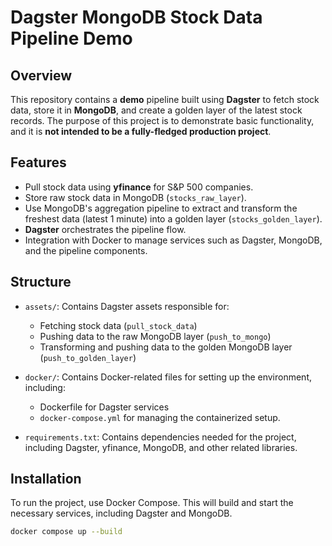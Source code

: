 # Dagster MongoDB Stock Data Pipeline Demo

## Overview

This repository contains a **demo** pipeline built using **Dagster** to fetch stock data, store it in **MongoDB**, and create a golden layer of the latest stock records. The purpose of this project is to demonstrate basic functionality, and it is **not intended to be a fully-fledged production project**.

## Features

- Pull stock data using **yfinance** for S&P 500 companies.
- Store raw stock data in MongoDB (`stocks_raw_layer`).
- Use MongoDB's aggregation pipeline to extract and transform the freshest data (latest 1 minute) into a golden layer (`stocks_golden_layer`).
- **Dagster** orchestrates the pipeline flow.
- Integration with Docker to manage services such as Dagster, MongoDB, and the pipeline components.

## Structure

- `assets/`: Contains Dagster assets responsible for:
  - Fetching stock data (`pull_stock_data`)
  - Pushing data to the raw MongoDB layer (`push_to_mongo`)
  - Transforming and pushing data to the golden MongoDB layer (`push_to_golden_layer`)

- `docker/`: Contains Docker-related files for setting up the environment, including:
  - Dockerfile for Dagster services
  - `docker-compose.yml` for managing the containerized setup.

- `requirements.txt`: Contains dependencies needed for the project, including Dagster, yfinance, MongoDB, and other related libraries.

## Installation

To run the project, use Docker Compose. This will build and start the necessary services, including Dagster and MongoDB.

```bash
docker compose up --build
